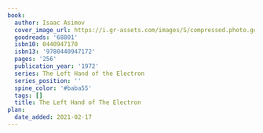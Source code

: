```yaml
---
book:
  author: Isaac Asimov
  cover_image_url: https://i.gr-assets.com/images/S/compressed.photo.goodreads.com/books/1390507222l/68801.jpg
  goodreads: '68801'
  isbn10: 0440947170
  isbn13: '9780440947172'
  pages: '256'
  publication_year: '1972'
  series: The Left Hand of the Electron
  series_position: ''
  spine_color: '#baba55'
  tags: []
  title: The Left Hand of The Electron
plan:
  date_added: 2021-02-17
---
```

